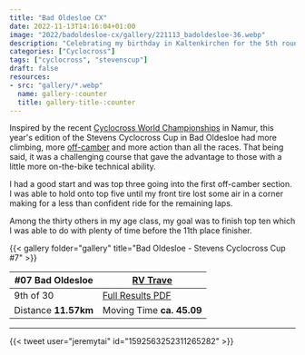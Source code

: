 ```yaml
---
title: "Bad Oldesloe CX"
date: 2022-11-13T14:16:04+01:00
image: "2022/badoldesloe-cx/gallery/221113_badoldesloe-36.webp"
description: "Celebrating my birthday in Kaltenkirchen for the 5th round of the Stevens Cyclocross Cup"
categories: ["Cyclocross"]
tags: ["cyclocross", "stevenscup"]
draft: false
resources: 
- src: "gallery/*.webp"
  name: gallery-:counter
  title: gallery-title-:counter
---
```

Inspired by the recent [Cyclocross World Championships](https://www.instagram.com/reel/CkisSosINwI/) in Namur, this year's edition of the Stevens Cyclocross Cup in Bad Oldesloe had more climbing, more [off-camber](#offcamber) and more action than all the races. That being said, it was a challenging course that gave the advantage to those with a little more on-the-bike technical ability.

I had a good start and was top three going into the first off-camber section. I was able to hold onto top five until my front tire lost some air in a corner making for a less than confident ride for the remaining laps.

Among the thirty others in my age class, my goal was to finish top ten which I was able to do with plenty of time before the 11th place finisher.

{{< gallery folder="gallery" title="Bad Oldesloe - Stevens Cyclocross Cup #7" >}}

| #07 Bad Oldesloe | [RV Trave](https://www.rv-trave.de/veranstaltungen/stevenscup-cyclocross/) |
| ----------- | ----------- |
| 9th of 30 | [Full Results PDF](20221113_oldesloe_07_te.pdf) |
| Distance **11.57km** | Moving Time **ca. 45.09** |

---

<a id="offcamber"></a>
{{< tweet user="jeremytai" id="1592563252311265282" >}}
